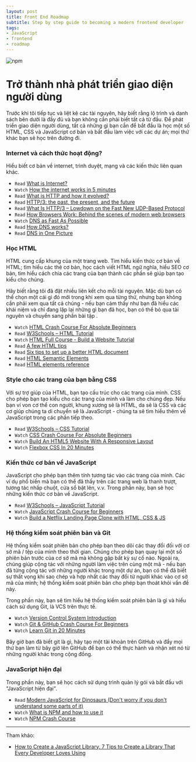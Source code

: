 ```yaml
---
layout: post
title: Front End Roadmap
subtitle: Step by step guide to becoming a modern frontend developer
tags:
- JavaScript
- frontend
- roadmap
---
```


![npm](https://boxxv.github.io/img/posts/front-end-roadmap.png "Front End Roadmap")

# Trở thành nhà phát triển giao diện người dùng

Trước khi tôi tiếp tục và liệt kê các tài nguyên, hãy biết rằng lộ trình và danh sách bên dưới là đầy đủ và bạn không cần phải biết tất cả từ đầu. Để phát triển giao diện người dùng, tất cả những gì bạn cần để bắt đầu là học một số HTML, CSS và JavaScript cơ bản và bắt đầu làm việc với các dự án; mọi thứ khác bạn sẽ học trên đường đi.

### Internet và cách thức hoạt động?

Hiểu biết cơ bản về internet, trình duyệt, mạng và các kiến thức liên quan khác.

- `Read` [What is Internet?](https://roadmap.sh/guides/what-is-internet)
- `Watch` [How the internet works in 5 minutes](https://www.youtube.com/watch?v=7_LPdttKXPc)
- `Read` [What is HTTP and how it evolved?](https://kamranahmed.info/blog/2016/08/13/http-in-depth/)
- `Read` [HTTP/3: the past, the present, and the future](https://blog.cloudflare.com/http3-the-past-present-and-future/)
- `Read` [What Is HTTP/3 – Lowdown on the Fast New UDP-Based Protocol](https://kinsta.com/blog/http3/)
- `Read` [How Browsers Work: Behind the scenes of modern web browsers](https://www.html5rocks.com/en/tutorials/internals/howbrowserswork/)
- `Watch` [DNS as Fast As Possible](https://www.youtube.com/watch?v=Rck3BALhI5c)
- `Read` [How DNS works?](https://howdns.works/)
- `Read` [DNS in One Picture](https://roadmap.sh/guides/dns-in-one-picture)

### Học HTML

HTML cung cấp khung của một trang web. Tìm hiểu kiến thức cơ bản về HTML; tìm hiểu các thẻ cơ bản, học cách viết HTML ngữ nghĩa, hiểu SEO cơ bản, tìm hiểu cách chia các trang của bạn thành các phần sẽ giúp bạn tạo kiểu cho chúng.

Hãy biết rằng tôi đã đặt nhiều liên kết cho mỗi tài nguyên. Mặc dù bạn có thể chọn một cái gì đó mới trong khi xem qua từng thứ, nhưng bạn không cần phải xem qua tất cả chúng - nếu bạn cảm thấy như bạn đã hiểu các khái niệm và chỉ đang lặp lại những gì bạn đã học, bạn có thể bỏ qua tài nguyên và chuyển sang phần bài tập . 

- `Watch` [HTML Crash Course For Absolute Beginners](https://www.youtube.com/watch?v=UB1O30fR-EE)
- `Read` [W3Schools – HTML Tutorial](https://www.w3schools.com/html/default.asp)
- `Watch` [HTML Full Course - Build a Website Tutorial](https://www.youtube.com/watch?v=pQN-pnXPaVg)
- `Read` [A few HTML tips](https://hacks.mozilla.org/2016/08/a-few-html-tips/)
- `Read` [Six tips to set up a better HTML document](https://hackernoon.com/six-tips-to-set-up-a-better-html-document-ud1033z3z)
- `Read` [HTML Semantic Elements](https://www.w3schools.com/html/html5_semantic_elements.asp)
- `Read` [HTML elements reference](https://developer.mozilla.org/en-US/docs/Web/HTML/Element)


### Style cho các trang của bạn bằng CSS

Với sự trợ giúp của HTML, bạn tạo cấu trúc cho các trang của mình. CSS cho phép bạn tạo kiểu cho các trang của mình và làm cho chúng đẹp. Nếu bạn ví von cơ thể con người, khung xương sẽ là HTML, da sẽ là CSS và các cơ giúp chúng ta di chuyển sẽ là JavaScript - chúng ta sẽ tìm hiểu thêm về JavaScript trong các phần tiếp theo.

- `Read` [W3Schools – CSS Tutorial](https://www.w3schools.com/css/)
- `Watch` [CSS Crash Course For Absolute Beginners](https://www.youtube.com/watch?v=yfoY53QXEnI)
- `Watch` [Build An HTML5 Website With A Responsive Layout](https://www.youtube.com/watch?v=Wm6CUkswsNw)
- `Watch` [Flexbox CSS In 20 Minutes](https://youtu.be/JJSoEo8JSnc?t=46)


### Kiến thức cơ bản về JavaScript

JavaScript cho phép bạn thêm tính tương tác vào các trang của mình. Các ví dụ phổ biến mà bạn có thể đã thấy trên các trang web là thanh trượt, tương tác nhấp chuột, cửa sổ bật lên, v.v. Trong phần này, bạn sẽ học những kiến thức cơ bản về JavaScript.

- `Read` [W3Schools – JavaScript Tutorial](https://www.w3schools.com/js/)
- `Watch` [JavaScript Crash Course for Beginners](https://youtu.be/hdI2bqOjy3c?t=2)
- `Watch` [Build a Netflix Landing Page Clone with HTML, CSS & JS](https://youtu.be/P7t13SGytRk?t=22)


### Hệ thống kiểm soát phiên bản và Git

Hệ thống kiểm soát phiên bản cho phép bạn theo dõi các thay đổi đối với cơ sở mã / tệp của mình theo thời gian. Chúng cho phép bạn quay lại một số phiên bản trước của cơ sở mã mà không gặp bất kỳ sự cố nào. Ngoài ra, chúng giúp cộng tác với những người làm việc trên cùng một mã - nếu bạn đã từng cộng tác với những người khác trong một dự án, bạn có thể đã biết sự thất vọng khi sao chép và hợp nhất các thay đổi từ người khác vào cơ sở mã của mình; hệ thống kiểm soát phiên bản cho phép bạn thoát khỏi vấn đề này.

Trong phần này, bạn sẽ tìm hiểu hệ thống kiểm soát phiên bản là gì và hiểu cách sử dụng Git, là VCS trên thực tế.

- `Watch` [Version Control System Introduction](https://www.youtube.com/watch?v=zbKdDsNNOhg)
- `Watch` [Git & GitHub Crash Course For Beginners](https://www.youtube.com/watch?v=SWYqp7iY_Tc)
- `Watch` [Learn Git in 20 Minutes](https://youtu.be/Y9XZQO1n_7c?t=21)

Bây giờ bạn đã biết git là gì, hãy tạo một tài khoản trên GitHub và đẩy mọi thứ bạn làm từ bây giờ lên GitHub để bạn có thể thực hành và nhận xét nó từ những người khác trong cộng đồng.


### JavaScript hiện đại

Trong phần này, bạn sẽ học cách sử dụng trình quản lý gói và bắt đầu với "JavaScript hiện đại".

- `Read` [Modern JavaScript for Dinosaurs (Don't worry if you don't understand some parts of it)](https://medium.com/the-node-js-collection/modern-javascript-explained-for-dinosaurs-f695e9747b70)
- `Watch` [What is NPM and how to use it](https://www.youtube.com/watch?v=8Rmj5UY5mJk)
- `Watch` [NPM Crash Course](https://www.youtube.com/watch?v=jHDhaSSKmB0)



-----
Tham khảo:
- [How to Create a JavaScript Library. 7 Tips to Create a Library That Every Developer Loves Using](https://bugfender.com/blog/how-to-create-a-javascript-library/)